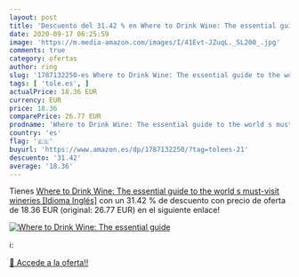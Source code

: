 ```yaml
---
layout: post
title: 'Descuento del 31.42 % en Where to Drink Wine: The essential guide'
date: 2020-09-17 06:25:59
image: 'https://m.media-amazon.com/images/I/41Evt-JZuqL._SL200_.jpg'
comments: true
category: ofertas
author: ring
slug: '1787132250-es Where to Drink Wine: The essential guide to the world s...'
tags: [ 'tole.es', ]
actualPrice: 18.36 EUR
currency: EUR
price: 18.36
comparePrice: 26.77 EUR
prodname: 'Where to Drink Wine: The essential guide to the world s must-visit wineries [Idioma Inglés]'
country: 'es'
flag: '🇪🇸'
buyurl: 'https://www.amazon.es/dp/1787132250/?tag=tolees-21'
descuento: '31.42'
average: '18.36'
---
```


Tienes [Where to Drink Wine: The essential guide to the world s must-visit wineries [Idioma Inglés]](https://www.amazon.es/dp/1787132250/?tag=tolees-21) con un 31.42 % de descuento con precio de oferta de 18.36 EUR (original: 26.77 EUR) en el siguiente enlace!

[![Where to Drink Wine: The essential guide](https://m.media-amazon.com/images/I/41Evt-JZuqL._SL200_.jpg)](https://www.amazon.es/dp/1787132250/?tag=tolees-21)

ℹ️:


[🛒 Accede a la oferta!!](https://www.amazon.es/dp/1787132250/?tag=tolees-21)
